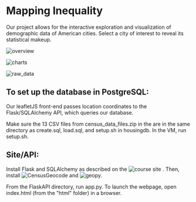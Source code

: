 # Mapping Inequality

Our project allows for the interactive exploration and visualization of demographic data of American cities. Select a city of interest to reveal its statistical makeup. 

![overview](https://github.com/kupoko/radial-housing-project/blob/master/images/overview.JPG)

![charts](https://github.com/kupoko/radial-housing-project/blob/master/images/charts.JPG)

![raw_data](https://github.com/kupoko/radial-housing-project/blob/master/images/rawdata.JPG)

## To set up the database in PostgreSQL:
Our leafletJS front-end passes location coordinates to the Flask/SQLAlchemy API, which queries our database.

Make sure the 13 CSV files from census_data_files.zip in the  are in the same directory as create.sql, load.sql, and setup.sh in housingdb. In the VM, run setup.sh. 

## Site/API:
Install Flask and SQLAlchemy as described on the ![course site](https://sites.duke.edu/compsci316_01_f2017/help/flask/) . Then, install ![CensusGeocode](https://pypi.python.org/pypi/censusgeocode) and ![geopy](https://pypi.python.org/pypi/geopy). 

From the FlaskAPI directory, run app.py. 
To launch the webpage, open index.html (from the "html" folder) in a browser. 
